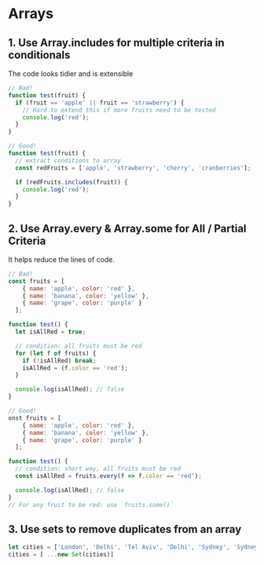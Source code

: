 # Arrays

## 1. Use Array.includes for multiple criteria in conditionals

The code looks tidier and is extensible

```javascript
// Bad!
function test(fruit) {
  if (fruit == 'apple' || fruit == 'strawberry') {
    // Hard to extend this if more fruits need to be tested
    console.log('red');
  }
}

// Good!
function test(fruit) {
  // extract conditions to array
  const redFruits = ['apple', 'strawberry', 'cherry', 'cranberries'];

  if (redFruits.includes(fruit)) {
    console.log('red');
  }
}
```

## 2. Use Array.every & Array.some for All / Partial Criteria

It helps reduce the lines of code.

```javascript
// Bad!
const fruits = [
    { name: 'apple', color: 'red' },
    { name: 'banana', color: 'yellow' },
    { name: 'grape', color: 'purple' }
  ];

function test() {
  let isAllRed = true;

  // condition: all fruits must be red
  for (let f of fruits) {
    if (!isAllRed) break;
    isAllRed = (f.color == 'red');
  }

  console.log(isAllRed); // false
}
```

```javascript
// Good!
onst fruits = [
    { name: 'apple', color: 'red' },
    { name: 'banana', color: 'yellow' },
    { name: 'grape', color: 'purple' }
  ];

function test() {
  // condition: short way, all fruits must be red
  const isAllRed = fruits.every(f => f.color == 'red');

  console.log(isAllRed); // false
}
// For any fruit to be red: use `fruits.some()`
```

## 3. Use sets to remove duplicates from an array

```javascript
let cities = ['London', 'Delhi', 'Tel Aviv', 'Delhi', 'Sydney', 'Sydney']
cities = [ ...new Set(cities)]
```